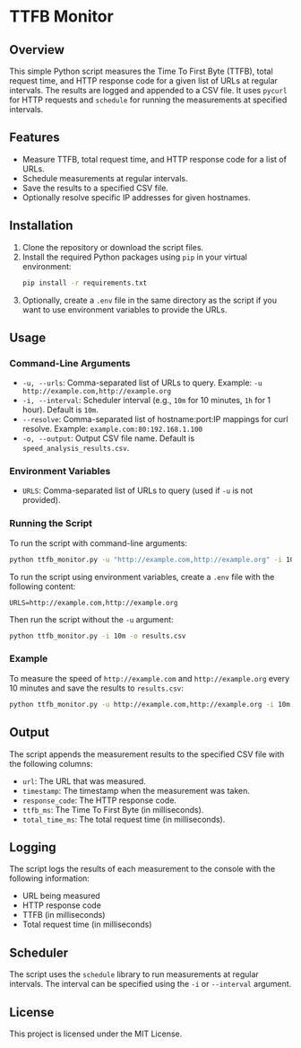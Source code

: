 # TTFB Monitor

## Overview

This simple Python script measures the Time To First Byte (TTFB), total request time, and HTTP response code for a given list of URLs at regular intervals. The results are logged and appended to a CSV file. It uses `pycurl` for HTTP requests and `schedule` for running the measurements at specified intervals.

## Features

- Measure TTFB, total request time, and HTTP response code for a list of URLs.
- Schedule measurements at regular intervals.
- Save the results to a specified CSV file.
- Optionally resolve specific IP addresses for given hostnames.

## Installation

1. Clone the repository or download the script files.
2. Install the required Python packages using `pip` in your virtual environment:
   ```bash
   pip install -r requirements.txt
   ```
3. Optionally, create a `.env` file in the same directory as the script if you want to use environment variables to provide the URLs.

## Usage

### Command-Line Arguments

- `-u, --urls`: Comma-separated list of URLs to query. Example: `-u http://example.com,http://example.org`
- `-i, --interval`: Scheduler interval (e.g., `10m` for 10 minutes, `1h` for 1 hour). Default is `10m`.
- `--resolve`: Comma-separated list of hostname:port:IP mappings for curl resolve. Example: `example.com:80:192.168.1.100`
- `-o, --output`: Output CSV file name. Default is `speed_analysis_results.csv`.

### Environment Variables

- `URLS`: Comma-separated list of URLs to query (used if `-u` is not provided).

### Running the Script

To run the script with command-line arguments:

```bash
python ttfb_monitor.py -u "http://example.com,http://example.org" -i 10m -o results.csv
```

To run the script using environment variables, create a `.env` file with the following content:

```
URLS=http://example.com,http://example.org
```

Then run the script without the `-u` argument:

```bash
python ttfb_monitor.py -i 10m -o results.csv
```

### Example

To measure the speed of `http://example.com` and `http://example.org` every 10 minutes and save the results to `results.csv`:

```bash
python ttfb_monitor.py -u http://example.com,http://example.org -i 10m -o results.csv
```

## Output

The script appends the measurement results to the specified CSV file with the following columns:

- `url`: The URL that was measured.
- `timestamp`: The timestamp when the measurement was taken.
- `response_code`: The HTTP response code.
- `ttfb_ms`: The Time To First Byte (in milliseconds).
- `total_time_ms`: The total request time (in milliseconds).

## Logging

The script logs the results of each measurement to the console with the following information:

- URL being measured
- HTTP response code
- TTFB (in milliseconds)
- Total request time (in milliseconds)

## Scheduler

The script uses the `schedule` library to run measurements at regular intervals. The interval can be specified using the `-i` or `--interval` argument.

## License

This project is licensed under the MIT License.
